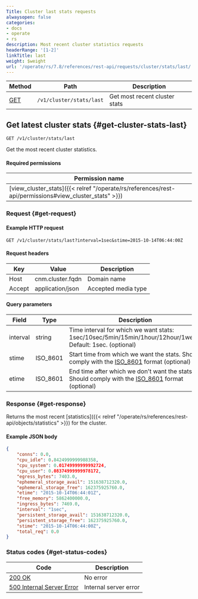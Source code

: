 ```yaml
---
Title: Cluster last stats requests
alwaysopen: false
categories:
- docs
- operate
- rs
description: Most recent cluster statistics requests
headerRange: '[1-2]'
linkTitle: last
weight: $weight
url: '/operate/rs/7.8/references/rest-api/requests/cluster/stats/last/'
---
```


| Method | Path | Description |
|--------|------|-------------|
| [GET](#get-cluster-stats-last) | `/v1/cluster/stats/last` | Get most recent cluster stats |

## Get latest cluster stats {#get-cluster-stats-last}

	GET /v1/cluster/stats/last

Get the most recent cluster statistics.

#### Required permissions

| Permission name |
|-----------------|
| [view_cluster_stats]({{< relref "/operate/rs/references/rest-api/permissions#view_cluster_stats" >}}) |

### Request {#get-request} 

#### Example HTTP request

	GET /v1/cluster/stats/last?interval=1sec&stime=2015-10-14T06:44:00Z 


#### Request headers

| Key | Value | Description |
|-----|-------|-------------|
| Host | cnm.cluster.fqdn | Domain name |
| Accept | application/json | Accepted media type |

#### Query parameters

| Field | Type | Description |
|-------|------|-------------|
| interval | string | Time interval for which we want stats: 1sec/10sec/5min/15min/1hour/12hour/1week. Default: 1sec. (optional) |
| stime | ISO_8601 | Start time from which we want the stats. Should comply with the [ISO_8601](https://en.wikipedia.org/wiki/ISO_8601) format (optional) |
| etime | ISO_8601 | End time after which we don't want the stats. Should comply with the [ISO_8601](https://en.wikipedia.org/wiki/ISO_8601) format (optional) |

### Response {#get-response} 

Returns the most recent [statistics]({{< relref "/operate/rs/references/rest-api/objects/statistics" >}}) for the cluster.

#### Example JSON body

```json
{
    "conns": 0.0,
    "cpu_idle": 0.8424999999988358,
    "cpu_system": 0.01749999999992724,
    "cpu_user": 0.08374999999978172,
    "egress_bytes": 7403.0,
    "ephemeral_storage_avail": 151638712320.0,
    "ephemeral_storage_free": 162375925760.0,
    "etime": "2015-10-14T06:44:01Z",
    "free_memory": 5862400000.0,
    "ingress_bytes": 7469.0,
    "interval": "1sec",
    "persistent_storage_avail": 151638712320.0,
    "persistent_storage_free": 162375925760.0,
    "stime": "2015-10-14T06:44:00Z",
    "total_req": 0.0
}
```

### Status codes {#get-status-codes} 

| Code | Description |
|------|-------------|
| [200 OK](http://www.w3.org/Protocols/rfc2616/rfc2616-sec10.html#sec10.2.1) | No error |
| [500 Internal Server Error](http://www.w3.org/Protocols/rfc2616/rfc2616-sec10.html#sec10.5.1) | Internal server error |
